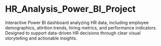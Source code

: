 # HR_Analysis_Power_BI_Project
Interactive Power BI dashboard analyzing HR data, including employee demographics, attrition trends, hiring metrics, and performance indicators. Designed to support data-driven HR decisions through clear visual storytelling and actionable insights.
